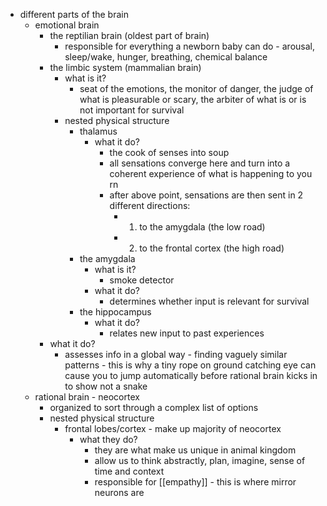   * different parts of the brain
    * emotional brain
      * the reptilian brain (oldest part of brain)
        * responsible for everything a newborn baby can do - arousal, sleep/wake, hunger, breathing, chemical balance
      * the limbic system (mammalian brain)
        * what is it?
          * seat of the emotions, the monitor of danger, the judge of what is pleasurable or scary, the arbiter of what is or is not important for survival
        * nested physical structure
          * thalamus
            * what it do?
              * the cook of senses into soup
              * all sensations converge here and turn into a coherent experience of what is happening to you rn
              * after above point, sensations are then sent in 2 different directions: 
                * 1) to the amygdala (the low road)
                * 2) to the frontal cortex (the high road)
          * the amygdala
            * what is it?
              * smoke detector
            * what it do?
              * determines whether input is relevant for survival
          * the hippocampus
            * what it do?
              * relates new input to past experiences
      * what it do?
        * assesses info in a global way - finding vaguely similar patterns - this is why a tiny rope on ground catching eye can cause you to jump automatically before rational brain kicks in to show not a snake
    * rational brain - neocortex
      * organized to sort through a complex list of options
      * nested physical structure
        * frontal lobes/cortex - make up majority of neocortex
          * what they do?
            * they are what make us unique in animal kingdom
            * allow us to think abstractly, plan, imagine, sense of time and context
            * responsible for [[empathy]] - this is where mirror neurons are
